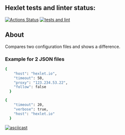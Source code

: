 ## Hexlet tests and linter status:
[![Actions Status](https://github.com/ssk93-dev/frontend-project-lvl2/workflows/hexlet-check/badge.svg)](https://github.com/ssk93-dev/frontend-project-lvl2/actions)
[![tests and lint](https://github.com/ssk93-dev/frontend-project-lvl2/actions/workflows/testAndLint.yml/badge.svg)](https://github.com/ssk93-dev/frontend-project-lvl2/actions/workflows/testAndLint.yml)

## About
Compares two configuration files and shows a difference.<br>
### Example for 2 JSON files
```sh
{
    "host": "hexlet.io",
    "timeout": 50,
    "proxy": "123.234.53.22",
    "follow": false
  }
```
```sh
{
    "timeout": 20,
    "verbose": true,
    "host": "hexlet.io"
  }
```
[![asciicast](https://asciinema.org/a/ZYOUPs5v95Y8mwZOQIxE5lIH9.svg)](https://asciinema.org/a/ZYOUPs5v95Y8mwZOQIxE5lIH9)